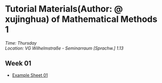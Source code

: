 # Tutorial Materials(Author: @ xujinghua) of Mathematical Methods 1


*Time: Thursday <br/>*
*Location: VG Wilhelmstraße - Seminarraum [Sprachw.] 1.13*


## Week 01 
* [Example Sheet 01](https://github.com/JINHXu/Methods1_tutorial19-20.github.io/raw/master/Examples%2001(mathmatical%20methods%201).pdf)

